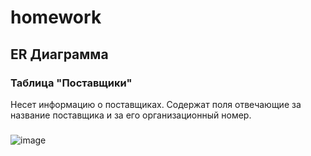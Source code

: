 # homework
## ER Диаграмма
### Таблица "Поставщики" 
Несет информацию о поставщиках. Содержат поля отвечающие за название поставщика и за его организационный номер.
###
![image](https://github.com/user-attachments/assets/415798a6-cf8d-4d40-9430-c097d6586a83)
